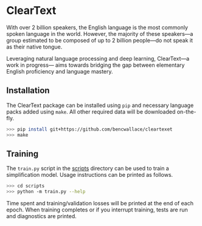 # ClearText

With over 2 billion speakers, the English language is the most commonly spoken language in the world.
However, the majority of these speakers&mdash;a group estimated to be composed of up to 2 billion
people&mdash;do not speak it as their native tongue.

Leveraging natural language processing and deep learning, ClearText&mdash;a work in progress&mdash;
aims towards bridging the gap between elementary English proficiency and language mastery.

## Installation

The ClearText package can be installed using `pip` and necessary language packs added using `make`.
All other required data will be downloaded on-the-fly.

```bash
>>> pip install git+https://github.com/bencwallace/cleartexet
>>> make
```

## Training

The `train.py` script in the [scripts](https://github.com/bencwallace/cleartext/tree/master/scripts)
directory can be used to train a simplification model. Usage instructions can be printed as follows.

```bash
>>> cd scripts
>>> python -m train.py --help 
```

Time spent and training/validation losses will be printed at the end of each epoch. When training
completes or if you interrupt training, tests are run and diagnostics are printed.  
